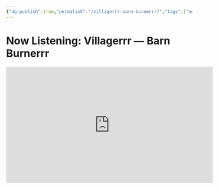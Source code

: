 ```yaml
---
{"dg-publish":true,"permalink":"/villagerrr-barn-burnerrr/","tags":["now-listening","track"]}
---
```


# Now Listening: Villagerrr — Barn Burnerrr

<iframe width="560" height="315" src="https://www.youtube.com/embed/mruWM8_UPP0?si=RFjcixGfReGYEWae" title="YouTube video player" frameborder="0" allow="accelerometer; autoplay; clipboard-write; encrypted-media; gyroscope; picture-in-picture; web-share" referrerpolicy="strict-origin-when-cross-origin" allowfullscreen></iframe>
